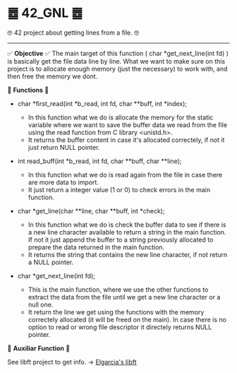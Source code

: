 # ䷉ 42_GNL ䷉
🤓 42 project about getting lines from a file. 🤓
********************************************
✅ **Objective** ✅
The main target of this function ( char *get_next_line(int fd) ) is basically get the file data line by line.
What we want to make sure on this project is to allocate enough memory (just the necessary) to work with, and then free the memory we dont.

📝 **Functions** 📝
* char	*first_read(int *b_read, int fd, char **buff, int *index);
	+ In this function what we do is allocate the memory for the static variable where we want to save the buffer data we read from the file using the read function from C library <unistd.h>.
	+ It returns the buffer content in case it's allocated correctely, if not it just return NULL pointer.

* int	read_buff(int *b_read, int fd, char **buff, char **line);
	+ In this function what we do is read again from the file in case there are more data to import.
	+ It just return a integer value (1 or 0) to check errors in the main function.

* char     *get_line(char **line, char **buff, int *check);
	+ In this function what we do is check the buffer data to see if there is a new line character available to return a string in the main function. If not it just append the buffer to a string previously allocated to prepare the data returned in the main function.
	+ It returns the string that contains the new line character, if not return a NULL pointer.
*	char    *get_next_line(int fd);
	+ This is the main function, where we use the other functions to extract the data from the file until we get a new line character or a null one.
	+ It return the line we get using the functions with the memory correctely allocated (it will be freed on the main). In case there is no option to read or wrong file descriptor it directely returns NULL pointer.

🧾  **Auxiliar Function** 🧾

See libft project to get info. -> [Elgarcia's libft](https://github.com/elgarcia/42_Libft)
